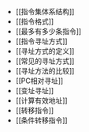 *   [[指令集体系结构]]
*   [[指令格式]]
*   [[最多有多少条指令]]
*   [[指令寻址方式]]
*   [[寻址方式的定义]]
*   [[常见的寻址方式]]
*   [[寻址方法的比较]]
*   [[PC相对寻址]]
*   [[变址寻址]]
*   [[计算有效地址]]
*   [[转移指令]]
*   [[条件转移指令]]